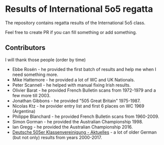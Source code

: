# Results of International 5o5 regatta

The repository contains regatta results of the International 5o5 class.

Feel free to create PR if you can fill something or add something.

## Contributors

I will thank those people (order by time)

* Ebbe Rosén - he provided the first batch of results and help me when I need something more.
* Mike Hattemore - he provided a lot of WC and UK Nationals.
* Peter Scannell - he helped with manual fixing Irish results.
* Olivier Barat - he provided French Bulletin scans from 1972-1979 and a few more till 2003.
* Jonathan Gibbons - he provided "505 Great Britain" 1975-1987.
* Nicolas Ktz - he provider entry list and first 6 places on WC 1969 (Argentina)
* Philippe Blanchard - he provided French Bulletin scans from 1960-2009.
* Simon Gorman - he provided the Australian Championship 1998.
* Ian Gregg - he provided the Australian Championship 2016.
* [Deutsche 505er Klassenvereinigung - Aktuelles](http://505.3wadmin.de/) - a lot of older German (but not only) results from years 2000-2017.
